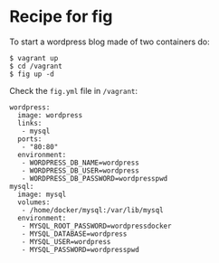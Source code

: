 Recipe for fig
==============

To start a wordpress blog made of two containers do:

    $ vagrant up
    $ cd /vagrant
    $ fig up -d

Check the `fig.yml` file in `/vagrant`:

    wordpress:
      image: wordpress
      links:
       - mysql
      ports:
       - "80:80"
      environment:
       - WORDPRESS_DB_NAME=wordpress
       - WORDPRESS_DB_USER=wordpress
       - WORDPRESS_DB_PASSWORD=wordpresspwd 
    mysql:
      image: mysql
      volumes: 
       - /home/docker/mysql:/var/lib/mysql
      environment:
       - MYSQL_ROOT_PASSWORD=wordpressdocker
       - MYSQL_DATABASE=wordpress
       - MYSQL_USER=wordpress
       - MYSQL_PASSWORD=wordpresspwd
